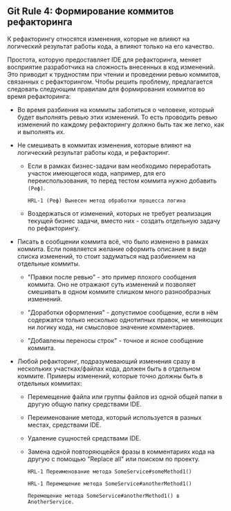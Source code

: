 ## Git Rule 4: Формирование коммитов рефакторинга


К рефакторингу относятся изменения, которые не влияют на логический результат работы кода,
а влияют только на его качество.

Простота, которую предоставляет IDE для рефакторинга, меняет восприятие разработчика на сложность внесенных в код 
изменений. Это приводит к трудностям при чтении и проведении ревью коммитов, связанных с рефакторингом.
Чтобы решить проблему, предлагается следовать следующим правилам для формирования коммитов во время рефакторинга:

- Во время разбиения на коммиты заботиться о человеке, который будет выполнять ревью этих изменений.
  То есть проводить ревью изменений по каждому рефакторингу должно быть так же легко, как и выполнять их.


- Не смешивать в коммитах изменения, которые влияют на логический результат работы кода, и рефакторинг.

  - Если в рамках бизнес-задачи вам необходимо переработать участок имеющегося кода, например, для его
    переиспользования, то перед тестом коммита нужно добавить `(Реф)`.
    ```
    HRL-1 (Реф) Вынесен метод обработки процесса логина
    ```
    
  - Воздержаться от изменений, которых не требует реализация текущей бизнес задачи, вместо них - создать
    отдельную задачу по рефакторингу.


- Писать в сообщении коммита всё, что было изменено в рамках коммита. Если появляется желание оформить описание 
  в виде списка изменений, то стоит задуматься над разбиением на отдельные коммиты.

  - "Правки после ревью" - это пример плохого сообщения коммита. Оно не отражают суть изменений и позволяет
    смешивать в одном коммите слишком много разнообразных изменений.

  - "Доработки оформления" - допустимое сообщение, если в нём содержатся только несколько однотипных правок, не
    меняющих ни логику кода, ни смысловое значение комментариев.
    
  - "Добавлены переносы строк" - точное и ясное сообщение коммита.


- Любой рефакторинг, подразумевающий изменения сразу в нескольких участках/файлах кода, должен быть в отдельном коммите.
  Примеры изменений, которые точно должны быть в отдельных коммитах:
  
  - Перемещение файла или группы файлов из одной общей папки в другую общую папку средствами IDE.
  - Переименование метода, который используется в разных местах, средствами IDE.
  - Удаление сущностей средствами IDE.
  - Замена одной повторяющейся фразы в комментариях кода на другую с помощью "Replace all" или поиском по проекту.

    ```
    HRL-1 Переименование метода SomeService#someMethod1()
    ```
    ```
    HRL-1 Перемещение метода SomeService#anotherMethod1() 
    
    Перемещение метода SomeService#anotherMethod1() в AnotherService.
    ```

